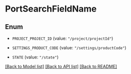 # PortSearchFieldName

## Enum


* `PROJECT_PROJECT_ID` (value: `"/project/projectId"`)

* `SETTINGS_PRODUCT_CODE` (value: `"/settings/productCode"`)

* `STATE` (value: `"/state"`)


[[Back to Model list]](../README.md#documentation-for-models) [[Back to API list]](../README.md#documentation-for-api-endpoints) [[Back to README]](../README.md)


